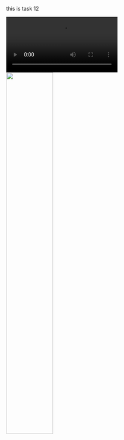 this is task 12

![](video2.mp4)
[<img src="https://img.youtube.com/vi/<VIDEO ID>/maxresdefault.jpg" width="50%">](https://github.com/knsssuraj16/technojam-task/blob/main/task12/)
